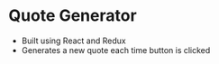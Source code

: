 # Quote Generator
- Built using React and Redux
- Generates a new quote each time button is clicked
  
